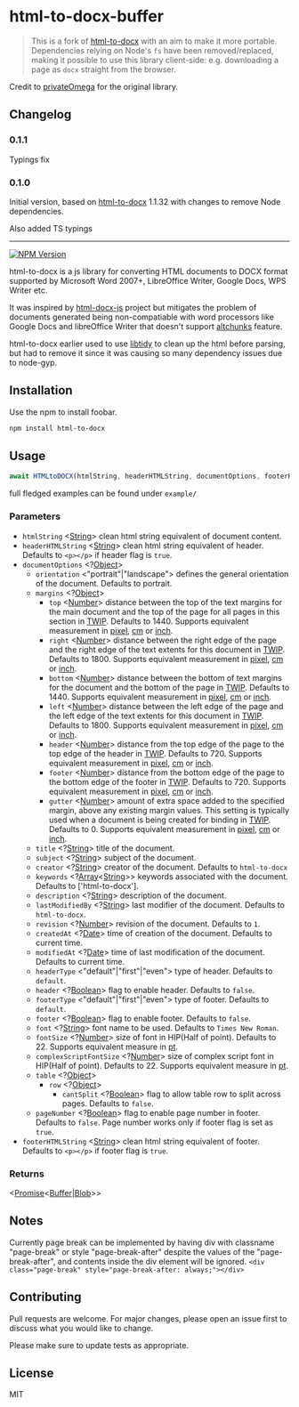 # html-to-docx-buffer

> This is a fork of [html-to-docx](https://github.com/privateOmega/html-to-docx) with an aim to make it more portable. Dependencies relying on Node's `fs` have been removed/replaced, making it possible to use this library client-side: e.g. downloading a page as `docx` straight from the browser.

Credit to [privateOmega](https://github.com/privateOmega) for the original library.

## Changelog

### 0.1.1

Typings fix

### 0.1.0

Initial version, based on [html-to-docx](html-to-docx) 1.1.32 with changes to remove Node dependencies.

Also added TS typings

---

[![NPM Version][npm-image]][npm-url]

html-to-docx is a js library for converting HTML documents to DOCX format supported by Microsoft Word 2007+, LibreOffice Writer, Google Docs, WPS Writer etc.

It was inspired by [html-docx-js] project but mitigates the problem of documents generated being non-compatiable with word processors like Google Docs and libreOffice Writer that doesn't support [altchunks] feature.

html-to-docx earlier used to use [libtidy] to clean up the html before parsing, but had to remove it since it was causing so many dependency issues due to node-gyp.

## Installation

Use the npm to install foobar.

```bash
npm install html-to-docx
```

## Usage

```js
await HTMLtoDOCX(htmlString, headerHTMLString, documentOptions, footerHTMLString);
```

full fledged examples can be found under `example/`

### Parameters

- `htmlString` <[String]> clean html string equivalent of document content.
- `headerHTMLString` <[String]> clean html string equivalent of header. Defaults to `<p></p>` if header flag is `true`.
- `documentOptions` <?[Object]>
  - `orientation` <"portrait"|"landscape"> defines the general orientation of the document. Defaults to portrait.
  - `margins` <?[Object]>
    - `top` <[Number]> distance between the top of the text margins for the main document and the top of the page for all pages in this section in [TWIP]. Defaults to 1440. Supports equivalent measurement in [pixel], [cm] or [inch].
    - `right` <[Number]> distance between the right edge of the page and the right edge of the text extents for this document in [TWIP]. Defaults to 1800. Supports equivalent measurement in [pixel], [cm] or [inch].
    - `bottom` <[Number]> distance between the bottom of text margins for the document and the bottom of the page in [TWIP]. Defaults to 1440. Supports equivalent measurement in [pixel], [cm] or [inch].
    - `left` <[Number]> distance between the left edge of the page and the left edge of the text extents for this document in [TWIP]. Defaults to 1800. Supports equivalent measurement in [pixel], [cm] or [inch].
    - `header` <[Number]> distance from the top edge of the page to the top edge of the header in [TWIP]. Defaults to 720. Supports equivalent measurement in [pixel], [cm] or [inch].
    - `footer` <[Number]> distance from the bottom edge of the page to the bottom edge of the footer in [TWIP]. Defaults to 720. Supports equivalent measurement in [pixel], [cm] or [inch].
    - `gutter` <[Number]> amount of extra space added to the specified margin, above any existing margin values. This setting is typically used when a document is being created for binding in [TWIP]. Defaults to 0. Supports equivalent measurement in [pixel], [cm] or [inch].
  - `title` <?[String]> title of the document.
  - `subject` <?[String]> subject of the document.
  - `creator` <?[String]> creator of the document. Defaults to `html-to-docx`
  - `keywords` <?[Array]<[String]>> keywords associated with the document. Defaults to ['html-to-docx'].
  - `description` <?[String]> description of the document.
  - `lastModifiedBy` <?[String]> last modifier of the document. Defaults to `html-to-docx`.
  - `revision` <?[Number]> revision of the document. Defaults to `1`.
  - `createdAt` <?[Date]> time of creation of the document. Defaults to current time.
  - `modifiedAt` <?[Date]> time of last modification of the document. Defaults to current time.
  - `headerType` <"default"|"first"|"even"> type of header. Defaults to `default`.
  - `header` <?[Boolean]> flag to enable header. Defaults to `false`.
  - `footerType` <"default"|"first"|"even"> type of footer. Defaults to `default`.
  - `footer` <?[Boolean]> flag to enable footer. Defaults to `false`.
  - `font` <?[String]> font name to be used. Defaults to `Times New Roman`.
  - `fontSize` <?[Number]> size of font in HIP(Half of point). Defaults to 22. Supports equivalent measure in [pt].
  - `complexScriptFontSize` <?[Number]> size of complex script font in HIP(Half of point). Defaults to 22. Supports equivalent measure in [pt].
  - `table` <?[Object]>
    - `row` <?[Object]>
      - `cantSplit` <?[Boolean]> flag to allow table row to split across pages. Defaults to `false`.
  - `pageNumber` <?[Boolean]> flag to enable page number in footer. Defaults to `false`. Page number works only if footer flag is set as `true`.
- `footerHTMLString` <[String]> clean html string equivalent of footer. Defaults to `<p></p>` if footer flag is `true`.

### Returns

<[Promise]<[Buffer]|[Blob]>>

## Notes

Currently page break can be implemented by having div with classname "page-break" or style "page-break-after" despite the values of the "page-break-after", and contents inside the div element will be ignored. `<div class="page-break" style="page-break-after: always;"></div>`

## Contributing

Pull requests are welcome. For major changes, please open an issue first to discuss what you would like to change.

Please make sure to update tests as appropriate.

## License

MIT

[npm-image]: https://img.shields.io/npm/v/html-to-docx-buffer.svg
[npm-url]: https://npmjs.org/package/html-to-docx-buffer
[html-docx-js]: https://github.com/evidenceprime/html-docx-js 'html-docx-js'
[altchunks]: https://docs.microsoft.com/en-us/dotnet/api/documentformat.openxml.wordprocessing.altchunk?view=openxml-2.8.1 'altchunks'
[libtidy]: https://github.com/jure/node-libtidy 'libtidy'
[string]: https://developer.mozilla.org/en-US/docs/Web/JavaScript/Data_structures#String_type 'String'
[object]: https://developer.mozilla.org/en-US/docs/Web/JavaScript/Reference/Global_Objects/Object 'Object'
[number]: https://developer.mozilla.org/en-US/docs/Web/JavaScript/Data_structures#Number_type 'Number'
[twip]: https://en.wikipedia.org/wiki/Twip 'TWIP'
[array]: https://developer.mozilla.org/en-US/docs/Web/JavaScript/Reference/Global_Objects/Array 'Array'
[date]: https://developer.mozilla.org/en-US/docs/Web/JavaScript/Reference/Global_Objects/Date 'Date'
[boolean]: https://developer.mozilla.org/en-US/docs/Web/JavaScript/Data_structures#Boolean_type 'Boolean'
[promise]: https://developer.mozilla.org/en-US/docs/Web/JavaScript/Reference/Global_Objects/Promise 'Promise'
[buffer]: https://nodejs.org/api/buffer.html#buffer_buffer 'Buffer'
[blob]: https://developer.mozilla.org/en-US/docs/Web/API/Blob 'Blob'
[pixel]: https://en.wikipedia.org/wiki/Pixel#:~:text=Pixels%2C%20abbreviated%20as%20%22px%22,what%20screen%20resolution%20views%20it. 'pixel'
[cm]: https://en.wikipedia.org/wiki/Centimetre 'cm'
[inch]: https://en.wikipedia.org/wiki/Inch 'inch'
[pt]: https://en.wikipedia.org/wiki/Point_(typography) 'pt'
